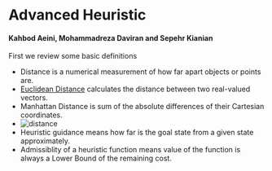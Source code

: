 # Advanced Heuristic
#### Kahbod Aeini, Mohammadreza Daviran and Sepehr Kianian

First we review some basic definitions

* Distance is a numerical measurement of how far apart objects or points are.
* [Euclidean Distance](https://en.wikipedia.org/wiki/Euclidean_distance) calculates the distance between two real-valued vectors.
* Manhattan Distance is sum of the absolute differences of their Cartesian coordinates.
* ![distance](https://drive.google.com/file/d/1T0z7-N2TerLC1C463f1yo8bF2uxnRz1E/view?usp=sharing)
* Heuristic guidance means how far is the goal state from a given state approximately.
* Admissiblity of a heuristic function means value of the function is always a Lower Bound of the remaining cost.
